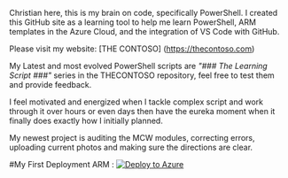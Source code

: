 Christian here, this is my brain on code, specifically PowerShell.  I created this GitHub site as a learning tool to help me learn PowerShell, ARM templates in the Azure Cloud, and the integration of VS Code with GitHub.

Please visit my website: [THE CONTOSO] (https://thecontoso.com)

My Latest and most evolved PowerShell scripts are *"### The Learning Script ###"* series in the THECONTOSO repository, feel free to test them and provide feedback.  

I feel motivated and energized when I tackle complex script and work through it over hours or even days then have the eureka moment when it finally does exactly how I initially planned.

My newest project is auditing the MCW modules, correcting errors, uploading current photos and making sure the directions are clear.

#My First Deployment ARM : 
[![Deploy to Azure](https://aka.ms/deploytoazurebutton)](https://portal.azure.com/#create/Microsoft.Template/uri/https%3A%2F%2Fraw.githubusercontent.com%2Fchristianhjohnson%2FThe-Contoso%2Fmain%2FARM%2520Templates%2FDeploy%2520RG-VNET-NSG-LB-2VMs.json)
